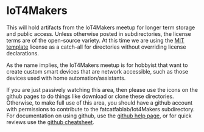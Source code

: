 # IoT4Makers


This will hold artifacts from the IoT4Makers meetup for longer term storage and public access.
Unless otherwise posted in subdirectories, the license terms are of the open-source variety.
At this time we are using the [MIT template](https://opensource.org/licenses/MIT) license
as a catch-all for directories without overriding license declarations.

As the name implies, the IoT4Makers meetup is for hobbyist that want to create custom smart
devices that are network accessible, such as those devices used with home automation/assistants.

If you are just passively watching this area, then please use the icons on the github pages to
do things like download or clone these directories. Otherwise, to make full use of this area,
you should have a github account with permissions to contribute to the fatcatfablab/Iot4Makers
subdirectory. For documentation on using github, use the
[github help page](https://help.github.com/en/github/getting-started-with-github),
or for quick reviews use the
[github cheatsheet](https://github.github.com/training-kit/downloads/github-git-cheat-sheet).
